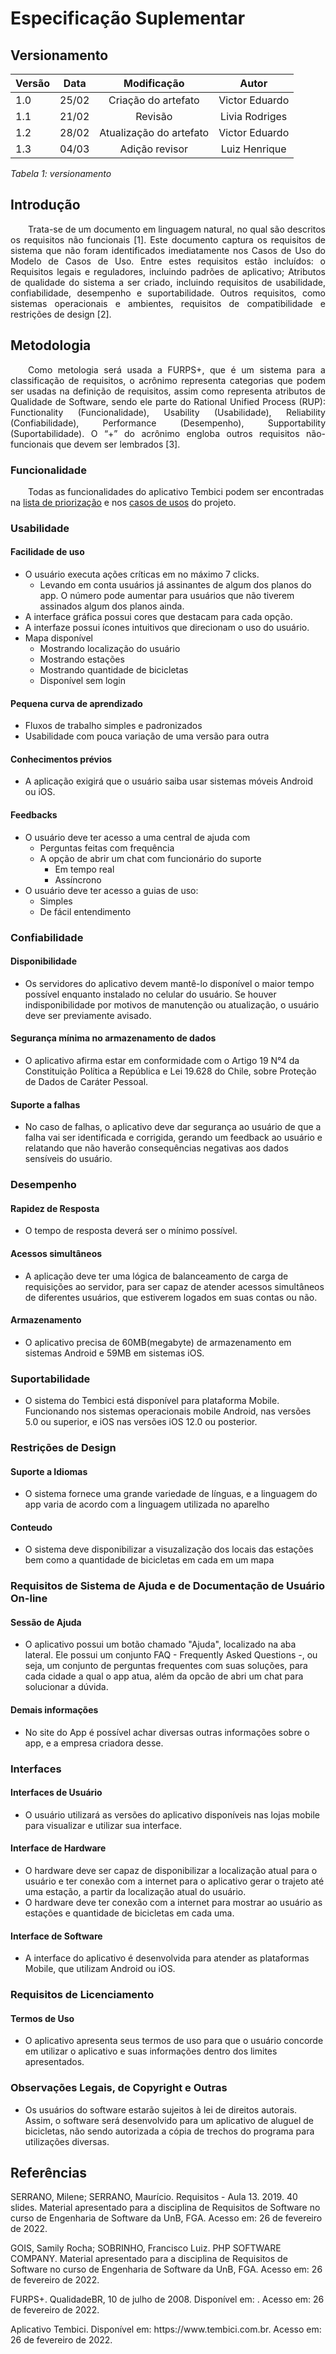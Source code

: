 # Especificação Suplementar 
## Versionamento

| Versão | Data | Modificação | Autor |
|-|-|:-:|:-:|
| 1.0 | 25/02 | Criação do artefato | Victor Eduardo |
| 1.1 | 21/02 | Revisão | Livia Rodriges |
| 1.2 | 28/02 | Atualização do artefato | Victor Eduardo |
| 1.3 | 04/03 | Adição revisor | Luiz Henrique |

*Tabela 1: versionamento*

## Introdução
<p align="justify">&emsp;&emsp;Trata-se de um documento em linguagem natural, no qual são descritos os requisitos não funcionais [1]. Este documento captura os requisitos de sistema que não foram identificados imediatamente nos Casos de Uso do Modelo de Casos de Uso. Entre estes requisitos estão incluídos: o Requisitos legais e reguladores, incluindo padrões de aplicativo; Atributos de qualidade do sistema a ser criado, incluindo requisitos de usabilidade, confiabilidade, desempenho e suportabilidade. Outros requisitos, como sistemas operacionais e ambientes, requisitos de compatibilidade e restrições de design [2].</p>

## Metodologia
<p align="justify">&emsp;&emsp;Como metologia será usada a FURPS+, que é um sistema para a classificação de requisitos, o acrônimo representa categorias que podem ser usadas na definição de requisitos, assim como representa atributos de Qualidade de Software, sendo ele parte do Rational Unified Process (RUP): Functionality (Funcionalidade), Usability (Usabilidade), Reliability (Confiabilidade), Performance (Desempenho), Supportability (Suportabilidade). O “+” do acrônimo engloba outros requisitos não-funcionais que devem ser lembrados [3].</p>

### Funcionalidade
&emsp;&emsp;Todas as funcionalidades do aplicativo Tembici podem ser encontradas na [lista de priorização](https://requisitos-de-software.github.io/2021.2-Tembici/elicitacao/priorizacao/moscow/) e nos [casos de usos](https://requisitos-de-software.github.io/2021.2-Tembici/modelagem/casos_de_uso/) do projeto.</p>

### Usabilidade
#### Facilidade de uso
- O usuário executa ações críticas em no máximo 7 clicks.
    - Levando em conta usuários já assinantes de algum dos planos do app. O número pode aumentar para usuários que não tiverem assinados algum dos planos ainda.   
- A interface gráfica possui cores que destacam para cada opção.
- A interfaze possui ícones intuitivos que direcionam o uso do usuário.
- Mapa disponível
    - Mostrando localização do usuário
    - Mostrando estações
    - Mostrando quantidade de bicicletas
    - Disponível sem login
#### Pequena curva de aprendizado
- Fluxos de trabalho simples e padronizados
- Usabilidade com pouca variação de uma versão para outra
#### Conhecimentos prévios
- A aplicação exigirá que o usuário saiba usar sistemas móveis Android ou iOS.
#### Feedbacks
- O usuário deve ter acesso a uma central de ajuda com
    - Perguntas feitas com frequência
    - A opção de abrir um chat com funcionário do suporte
        - Em tempo real
        - Assíncrono 
- O usuário deve ter acesso a guias de uso:
    - Simples
    - De fácil entendimento

### Confiabilidade
#### Disponibilidade
- Os servidores do aplicativo devem mantê-lo disponível o maior tempo possível enquanto instalado no celular do usuário. Se houver indisponibilidade por motivos de manutenção ou atualização, o usuário deve ser previamente avisado.
#### Segurança mínima no armazenamento de dados
- O aplicativo afirma estar em conformidade com o Artigo 19 N°4 da Constituição Política a República e Lei 19.628 do Chile, sobre Proteção de Dados de Caráter Pessoal.
#### Suporte a falhas
- No caso de falhas, o aplicativo deve dar segurança ao usuário de que a falha vai ser identificada e corrigida, gerando um feedback ao usuário e relatando que não haverão consequências negativas aos dados sensíveis do usuário.

### Desempenho
#### Rapidez de Resposta
- O tempo de resposta deverá ser o mínimo possível.
#### Acessos simultâneos
- A aplicação deve ter uma lógica de balanceamento de carga de requisições ao servidor, para ser capaz de atender acessos simultâneos de diferentes usuários, que estiverem logados em suas contas ou não.
#### Armazenamento
- O aplicativo precisa de 60MB(megabyte) de armazenamento em sistemas Android e 59MB em sistemas iOS.

### Suportabilidade
- O sistema do Tembici está disponível para plataforma Mobile. Funcionando nos sistemas operacionais mobile Android, nas versões 5.0 ou superior, e iOS nas versões iOS 12.0 ou posterior.

### Restrições de Design
#### Suporte a Idiomas
- O sistema fornece uma grande variedade de línguas, e a linguagem do app varia de acordo com a linguagem utilizada no aparelho
#### Conteudo
- O sistema deve disponibilizar a visuzalização dos locais das estações bem como a quantidade de bicicletas em cada em um mapa

### Requisitos de Sistema de Ajuda e de Documentação de Usuário On-line
#### Sessão de Ajuda
- O aplicativo possui um botão chamado "Ajuda", localizado na aba lateral. Ele possui um conjunto FAQ - Frequently Asked Questions -, ou seja, um conjunto de perguntas frequentes com suas soluções, para cada cidade a qual o app atua, além da opcão de abri um chat para solucionar a dúvida.

#### Demais informações
- No site do App é possível achar diversas outras informações sobre o app, e a empresa criadora desse. 

### Interfaces
#### Interfaces de Usuário
- O usuário utilizará as versões do aplicativo disponíveis nas lojas mobile para visualizar e utilizar sua interface.
#### Interface de Hardware
- O hardware deve ser capaz de disponibilizar a localização atual para o usuário e ter conexão com a internet para o aplicativo gerar o trajeto até uma estação, a partir da localização atual do usuário.
- O hardware deve ter conexão com a internet para mostrar ao usuário as estações e quantidade de bicicletas em cada uma.
#### Interface de Software
- A interface do aplicativo é desenvolvida para atender as plataformas Mobile, que utilizam Android ou iOS. 

### Requisitos de Licenciamento
#### Termos de Uso
- O aplicativo apresenta seus termos de uso para que o usuário concorde em utilizar o aplicativo e suas informações dentro dos limites apresentados.

### Observações Legais, de Copyright e Outras
- Os usuários do software estarão sujeitos à lei de direitos autorais. Assim, o software será desenvolvido para um aplicativo de aluguel de bicicletas, não sendo autorizada a cópia de trechos do programa para utilizações diversas.

## Referências 
<p>SERRANO, Milene; SERRANO, Maurício. Requisitos - Aula 13. 2019. 40 slides. Material apresentado para a disciplina de Requisitos de Software no curso de Engenharia de Software da UnB, FGA. Acesso em: 26 de fevereiro de 2022.</p>

<p>GOIS, Samily Rocha; SOBRINHO, Francisco Luiz. PHP SOFTWARE COMPANY. Material apresentado para a disciplina de Requisitos de Software no curso de Engenharia de Software da UnB, FGA. Acesso em: 26 de fevereiro de 2022.</p>

<p> FURPS+. QualidadeBR, 10 de julho de 2008. Disponível em: <https://qualidadebr.wordpress.com/2008/07/10/furps/#:~:text=FURPS%2B%20%C3%A9%20um%20sistema%20para,Rational%20Unified%20Process%20(RUP)%3A>. Acesso em: 26 de fevereiro de 2022.</p>

<p> Aplicativo Tembici. Disponível em: https://www.tembici.com.br. Acesso em: 26 de fevereiro de 2022. </p>
